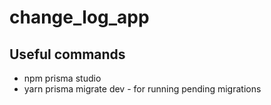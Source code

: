 # change_log_app

## Useful commands

- npm prisma studio
- yarn prisma migrate dev - for running pending migrations
